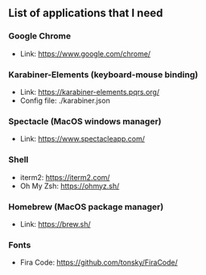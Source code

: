 ## List of applications that I need

### Google Chrome
- Link: https://www.google.com/chrome/

### Karabiner-Elements (keyboard-mouse binding)
- Link: https://karabiner-elements.pqrs.org/
- Config file: ./karabiner.json

### Spectacle (MacOS windows manager)
- Link: https://www.spectacleapp.com/

### Shell
- iterm2: https://iterm2.com/
- Oh My Zsh: https://ohmyz.sh/

### Homebrew (MacOS package manager)
- Link: https://brew.sh/

### Fonts
- Fira Code: https://github.com/tonsky/FiraCode/
